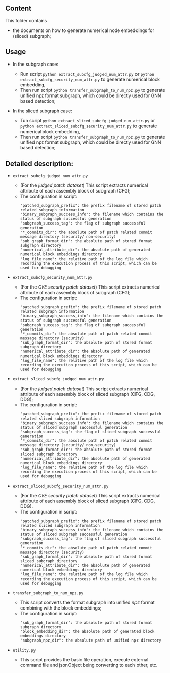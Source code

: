 ## Content
This folder contains 
- the documents on how to generate numerical node embeddings for (sliced) subgraph;

## Usage
- In the subgraph case:
	- Run script `python extract_subcfg_judged_num_attr.py` or `python extract_subcfg_security_num_attr.py` to generate numerical block embedding, 
	- Then run script `python transfer_subgraph_to_num_npz.py` to generate unified npz format subgraph, which could be directly used for GNN based detection;
		
- In the sliced subgraph case:
	- Tun script `python extract_sliced_subcfg_judged_num_attr.py` or ` python extract_sliced_subcfg_security_num_attr.py` to generate numerical block embedding, 
	- Then run script `python transfer_subgraph_to_num_npz.py` to generate unified npz format subgraph, which could be directly used for GNN based detection;
	
## Detailed description:
- `extract_subcfg_judged_num_attr.py`
	- (For the *judged patch dataset*) This script extracts numerical attribute of each assembly block of subgraph (CFG);
	- The configuration in script:
		```
		"patched_subgraph_prefix": the prefix filename of stored patch related subgraph information
		"binary_subgraph_success_info": the filename which contains the status of subgraph successful generation  
		"subgraph_success_tag": the flag of subgraph successful generation
		"*_commits_dir": the absolute path of patch related commit message directory (security/ non-security)
		"sub_graph_format_dir": the absolute path of stored format subgraph directory 
		"numerical_attribute_dir": the absolute path of generated numerical block embeddings directory
		"log_file_name": the relative path of the log file which recording the execution process of this script, which can be used for debugging
		```

- `extract_subcfg_security_num_attr.py`
	- (For the *CVE security patch dataset*) This script extracts numerical attribute of each assembly block of subgraph (CFG);
	- The configuration in script:
		```
		"patched_subgraph_prefix": the prefix filename of stored patch related subgraph information
		"binary_subgraph_success_info": the filename which contains the status of subgraph successful generation  
		"subgraph_success_tag": the flag of subgraph successful generation
		"*_commits_dir": the absolute path of patch related commit message directory (security)
		"sub_graph_format_dir": the absolute path of stored format subgraph directory 
		"numerical_attribute_dir": the absolute path of generated numerical block embeddings directory
		"log_file_name": the relative path of the log file which recording the execution process of this script, which can be used for debugging
		```	
		
- `extract_sliced_subcfg_judged_num_attr.py`
	- (For the *judged patch dataset*) This script extracts numerical attribute of each assembly block of sliced subgraph (CFG, CDG, DDG);
	- The configuration in script:
		```
		"patched_subgraph_prefix": the prefix filename of stored patch related sliced subgraph information
		"binary_subgraph_success_info": the filename which contains the status of sliced subgraph successful generation  
		"subgraph_success_tag": the flag of sliced subgraph successful generation
		"*_commits_dir": the absolute path of patch related commit message directory (security/ non-security)
		"sub_graph_format_dir": the absolute path of stored format sliced subgraph directory 
		"numerical_attribute_dir": the absolute path of generated numerical block embeddings directory
		"log_file_name": the relative path of the log file which recording the execution process of this script, which can be used for debugging
		```
		
	
- `extract_sliced_subcfg_security_num_attr.py`
	- (For the *CVE security patch dataset*) This script extracts numerical attribute of each assembly block of sliced subgraph (CFG, CDG, DDG).
	- The configuration in script:
		```
		"patched_subgraph_prefix": the prefix filename of stored patch related sliced subgraph information
		"binary_subgraph_success_info": the filename which contains the status of sliced subgraph successful generation  
		"subgraph_success_tag": the flag of sliced subgraph successful generation
		"*_commits_dir": the absolute path of patch related commit message directory (security)
		"sub_graph_format_dir": the absolute path of stored format sliced subgraph directory 
		"numerical_attribute_dir": the absolute path of generated numerical block embeddings directory
		"log_file_name": the relative path of the log file which recording the execution process of this script, which can be used for debugging
		```
	
- `transfer_subgraph_to_num_npz.py`
	- This script converts the format subgraph into unified *npz* format combining with the block embeddings;
	- The configuration in script:
		```
		"sub_graph_format_dir": the absolute path of stored format subgraph directory 
		"block_embedding_dir": the absolute path of generated block embeddings directory 
		"subgraph_npz_dir": the absolute path of unified npz directory
		```

- `utility.py`
	- This script provides the basic file operation, execute external command file and jsonObject being converting to each other, etc.
		
